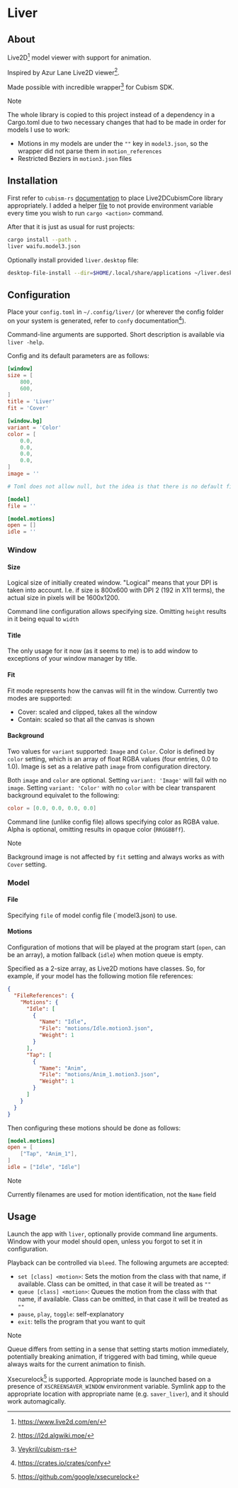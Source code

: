 # Liver

## About

Live2D[^live2d] model viewer with support for animation.

Inspired by Azur Lane Live2D viewer[^alviewer].

Made possible with incredible wrapper[^cubism-rs] for Cubism SDK.

> [!NOTE]
> The whole library is copied to this project instead of a dependency in a
> Cargo.toml due to two necessary changes that had to be made in order for
> models I use to work:
> * Motions in my models are under the `""` key in `model3.json`, so the
>   wrapper did not parse them in `motion_references`
> * Restricted Beziers in `motion3.json` files

## Installation

First refer to `cubism-rs` [documentation](res/cubism-rs/README.md) to place
Live2DCubismCore library appropriately. I added a helper [file](.cargo/config)
to not provide environment variable every time you wish to run `cargo
<action>` command.

After that it is just as usual for rust projects:

```bash
cargo install --path .
liver waifu.model3.json
```

Optionally install provided `liver.desktop` file:

```bash
desktop-file-install --dir=$HOME/.local/share/applications ~/liver.desktop
```

## Configuration

Place your `config.toml` in `~/.config/liver/` (or wherever the config folder
on your system is generated, refer to `confy` documentation[^confy]). 

Command-line arguments are supported. Short description is available via
`liver -help`.

Config and its default parameters are as follows:

```toml
[window]
size = [
    800,
    600,
]
title = 'Liver'
fit = 'Cover'

[window.bg]
variant = 'Color'
color = [
    0.0,
    0.0,
    0.0,
    0.0,
]
image = ''

# Toml does not allow null, but the idea is that there is no default file

[model]
file = ''

[model.motions]
open = []
idle = ''
```

### Window

#### Size

Logical size of initially created window. "Logical" means that your DPI is
taken into account. I.e. if size is 800x600 with DPI 2 (192 in X11 terms), the
actual size in pixels will be 1600x1200.

Command line configuration allows specifying size. Omitting `height` results
in it being equal to `width`

#### Title

The only usage for it now (as it seems to me) is to add window to exceptions
of your window manager by title.

#### Fit

Fit mode represents how the canvas will fit in the window. Currently two modes
are supported:
* Cover: scaled and clipped, takes all the window
* Contain: scaled so that all the canvas is shown

#### Background

Two values for `variant` supported: `Image` and `Color`. Color is defined by
`color` setting, which is an array of float RGBA values (four entries, 0.0 to
1.0). Image is set as a relative path `image` from configuration directory.

Both `image` and `color` are optional. Setting `variant: 'Image'` will fail
with no `image`. Setting `variant: 'Color'` with no `color` with be clear
transparent background equivalet to the following:

```toml
color = [0.0, 0.0, 0.0, 0.0]
```

Command line (unlike config file) allows specifying color as RGBA value. Alpha
is optional, omitting results in opaque color (`RRGGBBff`).

> [!NOTE]
> Background image is not affected by `fit` setting and always works as with
> `Cover` setting.

### Model

#### File

Specifying `file` of model config file (`model3.json) to use.

#### Motions

Configuration of motions that will be played at the program start (`open`, can
be an array), a motion fallback (`idle`) when motion queue is empty.

Specified as a 2-size array, as Live2D motions have classes. So, for example,
if your model has the following motion file references:

```json
{
  "FileReferences": {
    "Motions": {
      "Idle": [
        {
          "Name": "Idle",
          "File": "motions/Idle.motion3.json",
          "Weight": 1
        }
      ],
      "Tap": [
        {
          "Name": "Anim",
          "File": "motions/Anim_1.motion3.json",
          "Weight": 1
        }
      ]
    }
  }
}
```

Then configuring these motions should be done as follows:

```toml
[model.motions]
open = [
    ["Tap", "Anim_1"],
]
idle = ["Idle", "Idle"]
```

> [!NOTE]
> Currently filenames are used for motion identification, not the `Name` field

## Usage

Launch the app with `liver`, optionally provide command line arguments. Window
with your model should open, unless you forgot to set it in configuration.

Playback can be controlled via `bleed`. The following argumets are accepted:

* `set [class] <motion>`: Sets the motion from the class with that name, if
  available. Class can be omitted, in that case it will be treated as `""`
* `queue [class] <motion>`: Queues the motion from the class with that name,
  if available. Class can be omitted, in that case it will be treated as `""`
* `pause`, `play`, `toggle`: self-explanatory
* `exit`: tells the program that you want to quit

> [!NOTE]
> Queue differs from setting in a sense that setting starts motion
> immediately, potentially breaking animation, if triggered with bad timing,
> while queue always waits for the current animation to finish.

Xsecurelock[^xsl] is supported. Appropriate mode is launched based on a
presence of `XSCREENSAVER_WINDOW` environment variable. Symlink app to the
appropriate location with appropriate name (e.g. `saver_liver`), and it should
work automagically.

[^live2d]: <https://www.live2d.com/en/>
[^alviewer]: <https://l2d.algwiki.moe/>
[^cubism-rs]: [Veykril/cubism-rs](https://github.com/Veykril/cubism-rs)
[^confy]: <https://crates.io/crates/confy>
[^xsl]: <https://github.com/google/xsecurelock>

